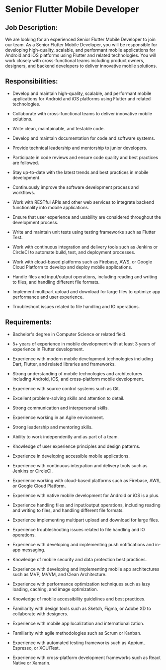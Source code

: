 # Senior Flutter Mobile Developer

## Job Description:

We are looking for an experienced Senior Flutter Mobile Developer to
join our team. As a Senior Flutter Mobile Developer, you will be
responsible for developing high-quality, scalable, and performant mobile
applications for Android and iOS platforms using Flutter and related
technologies. You will work closely with cross-functional teams
including product owners, designers, and backend developers to deliver
innovative mobile solutions.

## Responsibilities:

* Develop and maintain high-quality, scalable, and performant mobile
    applications for Android and iOS platforms using Flutter and related
    technologies.

* Collaborate with cross-functional teams to deliver innovative mobile
    solutions.

* Write clean, maintainable, and testable code.

* Develop and maintain documentation for code and software systems.

* Provide technical leadership and mentorship to junior developers.

* Participate in code reviews and ensure code quality and best
    practices are followed.

* Stay up-to-date with the latest trends and best practices in mobile
    development.

* Continuously improve the software development process and workflows.

* Work with RESTful APIs and other web services to integrate backend
    functionality into mobile applications.

* Ensure that user experience and usability are considered throughout
    the development process.

* Write and maintain unit tests using testing frameworks such as
    Flutter Test.

* Work with continuous integration and delivery tools such as Jenkins
    or CircleCI to automate build, test, and deployment processes.

* Work with cloud-based platforms such as Firebase, AWS, or Google
    Cloud Platform to develop and deploy mobile applications.

* Handle files and input/output operations, including reading and
    writing to files, and handling different file formats.

* Implement multipart upload and download for large files to optimize
    app performance and user experience.

* Troubleshoot issues related to file handling and IO operations.

##  Requirements:

* Bachelor\'s degree in Computer Science or related field.

* 5+ years of experience in mobile development with at least 3 years
    of experience in Flutter development.

* Experience with modern mobile development technologies including
    Dart, Flutter, and related libraries and frameworks.

* Strong understanding of mobile technologies and architectures
    including Android, iOS, and cross-platform mobile development.

* Experience with source control systems such as Git.

* Excellent problem-solving skills and attention to detail.

* Strong communication and interpersonal skills.

* Experience working in an Agile environment.

* Strong leadership and mentoring skills.

* Ability to work independently and as part of a team.

* Knowledge of user experience principles and design patterns.

* Experience in developing accessible mobile applications.

* Experience with continuous integration and delivery tools such as
    Jenkins or CircleCI.

* Experience working with cloud-based platforms such as Firebase, AWS,
    or Google Cloud Platform.

* Experience with native mobile development for Android or iOS is a
    plus.

* Experience handling files and input/output operations, including
    reading and writing to files, and handling different file formats.

* Experience implementing multipart upload and download for large
    files.

* Experience troubleshooting issues related to file handling and IO
    operations.

* Experience with developing and implementing push notifications and
    in-app messaging.

* Knowledge of mobile security and data protection best practices.

* Experience with developing and implementing mobile app architectures
    such as MVP, MVVM, and Clean Architecture.

* Experience with performance optimization techniques such as lazy
    loading, caching, and image optimization.

* Knowledge of mobile accessibility guidelines and best practices.

* Familiarity with design tools such as Sketch, Figma, or Adobe XD to
    collaborate with designers.

* Experience with mobile app localization and internationalization.

* Familiarity with agile methodologies such as Scrum or Kanban.

* Experience with automated testing frameworks such as Appium,
    Espresso, or XCUITest.

* Experience with cross-platform development frameworks such as React
    Native or Xamarin.

